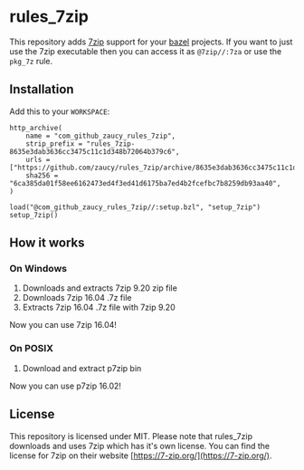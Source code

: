 # rules_7zip

This repository adds [7zip](https://www.7-zip.org/) support for your [bazel](https://bazel.build/) projects. If you want to just use the 7zip executable then you can access it as `@7zip//:7za` or use the `pkg_7z` rule.

## Installation

Add this to your `WORKSPACE`:

```starlark
http_archive(
    name = "com_github_zaucy_rules_7zip",
    strip_prefix = "rules_7zip-8635e3dab3636cc3475c11c1d348b72064b379c6",
    urls = ["https://github.com/zaucy/rules_7zip/archive/8635e3dab3636cc3475c11c1d348b72064b379c6.zip"],
    sha256 = "6ca385da01f58ee6162473ed4f3ed41d6175ba7ed4b2fcefbc7b8259db93aa40",
)

load("@com_github_zaucy_rules_7zip//:setup.bzl", "setup_7zip")
setup_7zip()
```

## How it works

### On Windows

1) Downloads and extracts 7zip 9.20 zip file
2) Downloads 7zip 16.04 .7z file
3) Extracts 7zip 16.04 .7z file with 7zip 9.20

Now you can use 7zip 16.04!

### On POSIX

1) Download and extract p7zip bin

Now you can use p7zip 16.02!

## License

This repository is licensed under MIT. Please note that rules_7zip downloads and uses 7zip which has it's own license. You can find the license for 7zip on their website [https://7-zip.org/](https://7-zip.org/).
